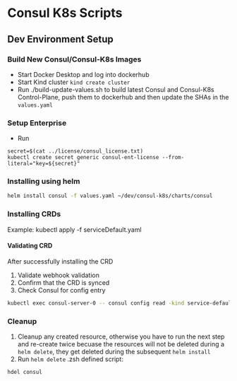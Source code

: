# Consul K8s Scripts

## Dev Environment Setup
### Build New Consul/Consul-K8s Images
* Start Docker Desktop and log into dockerhub
* Start Kind cluster `kind create cluster`
* Run ./build-update-values.sh to build latest Consul and Consul-K8s Control-Plane, push them to dockerhub and then update the SHAs in the `values.yaml`

### Setup Enterprise
* Run 
```shell
secret=$(cat ../license/consul_license.txt)
kubectl create secret generic consul-ent-license --from-literal="key=${secret}"
````

### Installing using helm
```bash
helm install consul -f values.yaml ~/dev/consul-k8s/charts/consul
```

### Installing CRDs
Example: kubectl apply -f serviceDefault.yaml

#### Validating CRD
After successfully installing the CRD
1. Validate webhook validation
2. Confirm that the CRD is synced
3. Check Consul for config entry
```bash
kubectl exec consul-server-0 -- consul config read -kind service-defaults -name global
```

### Cleanup
1. Cleanup any created resource, otherwise you have to run the next step and re-create twice becuase the resources will not be deleted during a `helm delete`, they get deleted during the subsequent `helm install`
2. Run `helm delete` .zsh defined script:
```bash
hdel consul
```



